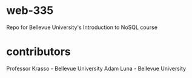 # web-335
Repo for Bellevue University's Introduction to NoSQL course

# contributors
Professor Krasso - Bellevue University
Adam Luna - Bellevue University
